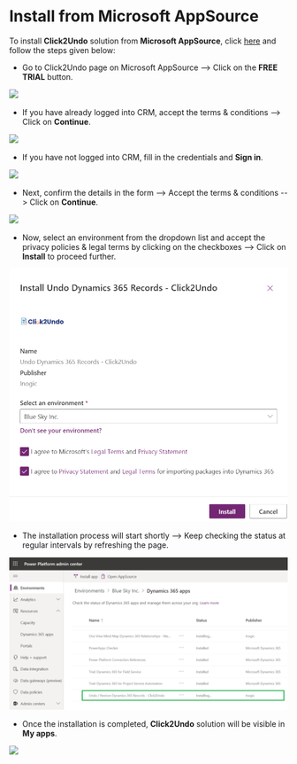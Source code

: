 # Install from Microsoft AppSource

To install **Click2Undo** solution from **Microsoft AppSource**, click [here](https://appsource.microsoft.com/en-us/product/dynamics-365/inogic.undo-restore-deleted-dynamics-365-records) and follow the steps given below:&#x20;

* Go to Click2Undo page on Microsoft AppSource --> Click on the **FREE TRIAL** button.

![](../../.gitbook/assets/AppS\_1.png)

* If you have already logged into CRM, accept the terms & conditions --> Click on **Continue**.

![](../../.gitbook/assets/AppS\_8.png)

* If you have not logged into CRM, fill in the credentials and **Sign in**.

![](../../.gitbook/assets/AppS\_9.png)

* Next, confirm the details in the form --> Accept the terms & conditions --> Click on **Continue**.

![](../../.gitbook/assets/AppS\_3.png)

* Now, select an environment from the dropdown list and accept the privacy policies & legal terms by clicking on the checkboxes --> Click on **Install** to proceed further.

![](../../.gitbook/assets/1b.png)

* The installation process will start shortly --> Keep checking the status at regular intervals by refreshing the page.

![](../../.gitbook/assets/2b.png)

* Once the installation is completed, **Click2Undo** solution will be visible in **My apps**.&#x20;

![](../../.gitbook/assets/AppS\_6.png)
